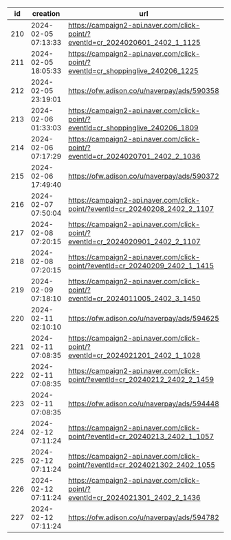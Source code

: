 | id  | creation            | url                                                                              | visit |
| --- | ------------------- | -------------------------------------------------------------------------------- | ----- |
| 210 | 2024-02-05 07:13:33 | https://campaign2-api.naver.com/click-point/?eventId=cr_2024020601_2402_1_1125   |       |
| 211 | 2024-02-05 18:05:33 | https://campaign2-api.naver.com/click-point/?eventId=cr_shoppinglive_240206_1225 |       |
| 212 | 2024-02-05 23:19:01 | https://ofw.adison.co/u/naverpay/ads/590358                                      |       |
| 213 | 2024-02-06 01:33:03 | https://campaign2-api.naver.com/click-point/?eventId=cr_shoppinglive_240206_1809 |       |
| 214 | 2024-02-06 07:17:29 | https://campaign2-api.naver.com/click-point/?eventId=cr_2024020701_2402_2_1036   |       |
| 215 | 2024-02-06 17:49:40 | https://ofw.adison.co/u/naverpay/ads/590372                                      |       |
| 216 | 2024-02-07 07:50:04 | https://campaign2-api.naver.com/click-point/?eventId=cr_20240208_2402_2_1107     |       |
| 217 | 2024-02-08 07:20:15 | https://campaign2-api.naver.com/click-point/?eventId=cr_2024020901_2402_2_1107   |       |
| 218 | 2024-02-08 07:20:15 | https://campaign2-api.naver.com/click-point/?eventId=cr_20240209_2402_1_1415     |       |
| 219 | 2024-02-09 07:18:10 | https://campaign2-api.naver.com/click-point/?eventId=cr_2024011005_2402_3_1450   |       |
| 220 | 2024-02-11 02:10:10 | https://ofw.adison.co/u/naverpay/ads/594625                                      |       |
| 221 | 2024-02-11 07:08:35 | https://campaign2-api.naver.com/click-point/?eventId=cr_2024021201_2402_1_1028   |       |
| 222 | 2024-02-11 07:08:35 | https://campaign2-api.naver.com/click-point/?eventId=cr_20240212_2402_2_1459     |       |
| 223 | 2024-02-11 07:08:35 | https://ofw.adison.co/u/naverpay/ads/594448                                      |       |
| 224 | 2024-02-12 07:11:24 | https://campaign2-api.naver.com/click-point/?eventId=cr_20240213_2402_1_1057     |       |
| 225 | 2024-02-12 07:11:24 | https://campaign2-api.naver.com/click-point/?eventId=cr_2024021302_2402_1055     |       |
| 226 | 2024-02-12 07:11:24 | https://campaign2-api.naver.com/click-point/?eventId=cr_2024021301_2402_2_1436   |       |
| 227 | 2024-02-12 07:11:24 | https://ofw.adison.co/u/naverpay/ads/594782                                      |       |
